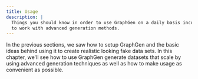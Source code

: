 ```yaml
---
title: Usage
description: |
  Things you should know in order to use GraphGen on a daily basis inculding how
  to work with advanced generation methods.
---
```


In the previous sections, we saw how to setup GraphGen and the basic ideas
behind using it to create realistic looking fake data sets. In this chapter,
we'll see how to use GraphGen generate datasets that scale by using advanced
generation techniques as well as how to make usage as convenient as possible.
